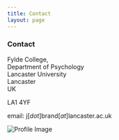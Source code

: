 ```yaml
---
title: Contact
layout: page
---
```


### Contact

Fylde College,  
Department of Psychology  
Lancaster University  
Lancaster  
UK

LA1 4YF

email: j[_dot_]brand[_at_]lancaster.ac.uk

![Profile Image](https://jamesbrandscience.github.io/arrival_bouba_kiki.JPG)
